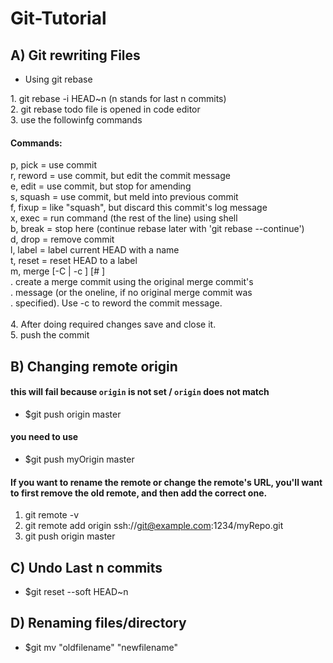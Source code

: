 # Git-Tutorial

##  A) Git rewriting Files

- Using git rebase 

<p>
1. git rebase -i HEAD~n (n stands for last n commits)<br>
2. git rebase todo file is opened in code editor<br>
3. use the followinfg commands<br>

#### Commands:<br>
p, pick <commit> = use commit<br>
r, reword <commit> = use commit, but edit the commit message<br>
e, edit <commit> = use commit, but stop for amending<br>
s, squash <commit> = use commit, but meld into previous commit<br>
f, fixup <commit> = like "squash", but discard this commit's log message<br>
x, exec <command> = run command (the rest of the line) using shell<br>
b, break = stop here (continue rebase later with 'git rebase --continue')<br>
d, drop <commit> = remove commit<br>
l, label <label> = label current HEAD with a name<br>
t, reset <label> = reset HEAD to a label<br>
m, merge [-C <commit> | -c <commit>] <label> [# <oneline>]<br>
.       create a merge commit using the original merge commit's<br>
.       message (or the oneline, if no original merge commit was<br>
.       specified). Use -c <commit> to reword the commit message.<br>
<br>
4. After doing required changes save and close it.<br>
5. push the commit<br>
</p>


##  B) Changing remote origin
#### this will fail because `origin` is not set / `origin` does not match
- $git push origin master

#### you need to use
- $git push myOrigin master<br>

#### If you want to rename the remote or change the remote's URL, you'll want to first remove the old remote, and then add the correct one.

1. git remote -v<br>
2. git remote add origin ssh://git@example.com:1234/myRepo.git
3. git push origin master


## C) Undo Last n commits

- $git reset --soft HEAD~n


## D) Renaming files/directory

- $git mv "oldfilename" "newfilename"


